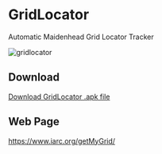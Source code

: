 # GridLocator
Automatic Maidenhead Grid Locator Tracker

![gridlocator](https://cloud.githubusercontent.com/assets/24712835/21957190/e9721a78-da99-11e6-8f81-ec022200853d.PNG)

## Download
<a href="https://github.com/4Z1KD/GridLocator/raw/master/GridLocator.apk">Download GridLocator .apk file</a>

## Web Page
https://www.iarc.org/getMyGrid/
